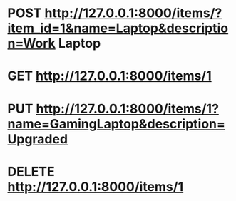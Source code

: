 # POST http://127.0.0.1:8000/items/?item_id=1&name=Laptop&description=Work Laptop

# GET http://127.0.0.1:8000/items/1

# PUT http://127.0.0.1:8000/items/1?name=GamingLaptop&description=Upgraded

# DELETE http://127.0.0.1:8000/items/1
